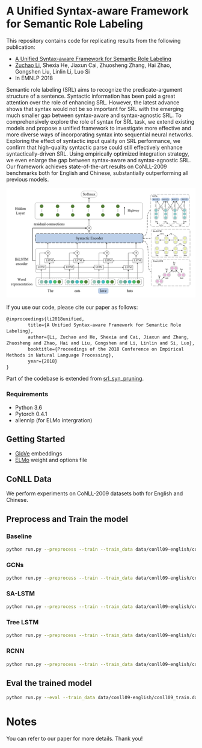 # A Unified Syntax-aware Framework for Semantic Role Labeling 

This repository contains code for replicating results from the following publication:
* [A Unified Syntax-aware Framework for Semantic Role Labeling](http://aclweb.org/anthology/D18-1262)
* [Zuchao Li](http://bcmi.sjtu.edu.cn/~lizuchao), Shexia He, Jiaxun Cai, Zhuosheng Zhang, Hai Zhao, Gongshen Liu, Linlin Li, Luo Si
* In EMNLP 2018

Semantic role labeling (SRL) aims to recognize the predicate-argument structure of a sentence. Syntactic information has been paid a great attention over the role of enhancing SRL. However, the latest advance shows that syntax would not be so important for SRL with the emerging much smaller gap between syntax-aware and syntax-agnostic SRL. To comprehensively explore the role of syntax for SRL task, we extend existing models and propose a unified framework to investigate more effective and more diverse ways of incorporating syntax into sequential neural networks. Exploring the effect of syntactic input quality on SRL performance, we confirm that high-quality syntactic parse could still effectively enhance syntactically-driven SRL. Using empirically optimized integration strategy, we even enlarge the gap between syntax-aware and syntax-agnostic SRL. Our framework achieves state-of-the-art results on CoNLL-2009 benchmarks both for English and Chinese, substantially outperforming all previous models.

![image](https://raw.githubusercontent.com/bcmi220/unified_syn_srl/master/screenshots/framework.png)

If you use our code, please cite our paper as follows:  
```
@inproceedings{li2018unified,
        title={A Unified Syntax-aware Framework for Semantic Role Labeling},
        author={Li, Zuchao and He, Shexia and Cai, Jiaxun and Zhang, Zhuosheng and Zhao, Hai and Liu, Gongshen and Li, Linlin and Si, Luo},
        booktitle={Proceedings of the 2018 Conference on Empirical Methods in Natural Language Processing},
        year={2018}
}
```

Part of the codebase is extended from [srl_syn_pruning](https://github.com/bcmi220/srl_syn_pruning). 

### Requirements
* Python 3.6
* Pytorch 0.4.1
* allennlp (for ELMo intergration)

## Getting Started
* [GloVe](https://nlp.stanford.edu/projects/glove/) embeddings
* [ELMo](https://allennlp.org/elmo) weight and options file

## CoNLL Data
We perform experiments on CoNLL-2009 datasets both for English and Chinese.


## Preprocess and Train the model

### Baseline

```bash
python run.py --preprocess --train --train_data data/conll09-english/conll09_train.dataset --valid_data data/conll09-english/conll09_dev.dataset --test_data data/conll09-english/conll09_test.dataset --ood_data data/conll09-english/conll09_test_ood.dataset  --seed 100 --tmp_path temp --model_path model --result_path result --pretrain_embedding pretrain/glove.6B.100d.txt --pretrain_emb_size 100  --epochs 20 --dropout 0.1 --lr 0.001 --batch_size 64 --word_emb_size 100 --pos_emb_size 32 --lemma_emb_size 100 --use_deprel --deprel_emb_size 64 --bilstm_hidden_size 512 --bilstm_num_layers 4 --valid_step 1000 --use_highway --highway_num_layers 10 --use_flag_emb --flag_emb_size 16 --use_elmo --elmo_emb_size 300 --elmo_options pretrain/elmo_2x4096_512_2048cnn_2xhighway_options.json --elmo_weight pretrain/elmo_2x4096_512_2048cnn_2xhighway_weights.hdf5 --clip 5 
```

### GCNs

```bash
python run.py --preprocess --train --train_data data/conll09-english/conll09_train.dataset --valid_data data/conll09-english/conll09_dev.dataset --test_data data/conll09-english/conll09_test.dataset --ood_data data/conll09-english/conll09_test_ood.dataset  --seed 100 --tmp_path temp --model_path model --result_path result --pretrain_embedding pretrain/glove.6B.100d.txt --pretrain_emb_size 100  --epochs 20 --dropout 0.1 --lr 0.001 --batch_size 64 --word_emb_size 100 --pos_emb_size 32 --lemma_emb_size 100 --use_deprel --deprel_emb_size 64 --bilstm_hidden_size 512 --bilstm_num_layers 4 --valid_step 1000 --use_highway --highway_num_layers 10 --use_flag_emb --flag_emb_size 16 --use_elmo --elmo_emb_size 300 --elmo_options pretrain/elmo_2x4096_512_2048cnn_2xhighway_options.json --elmo_weight pretrain/elmo_2x4096_512_2048cnn_2xhighway_weights.hdf5 --clip 5 --use_gcn
```


### SA-LSTM

```bash
python run.py --preprocess --train --train_data data/conll09-english/conll09_train.dataset --valid_data data/conll09-english/conll09_dev.dataset --test_data data/conll09-english/conll09_test.dataset --ood_data data/conll09-english/conll09_test_ood.dataset  --seed 100 --tmp_path temp --model_path model --result_path result --pretrain_embedding pretrain/glove.6B.100d.txt --pretrain_emb_size 100  --epochs 20 --dropout 0.1 --lr 0.001 --batch_size 64 --word_emb_size 100 --pos_emb_size 32 --lemma_emb_size 100 --use_deprel --deprel_emb_size 64 --bilstm_hidden_size 512 --bilstm_num_layers 4 --valid_step 1000 --use_highway --highway_num_layers 10 --use_flag_emb --flag_emb_size 16 --use_elmo --elmo_emb_size 300 --elmo_options pretrain/elmo_2x4096_512_2048cnn_2xhighway_options.json --elmo_weight pretrain/elmo_2x4096_512_2048cnn_2xhighway_weights.hdf5 --clip 5 --use_sa_lstm
```

### Tree LSTM

```bash
python run.py --preprocess --train --train_data data/conll09-english/conll09_train.dataset --valid_data data/conll09-english/conll09_dev.dataset --test_data data/conll09-english/conll09_test.dataset --ood_data data/conll09-english/conll09_test_ood.dataset  --seed 100 --tmp_path temp --model_path model --result_path result --pretrain_embedding pretrain/glove.6B.100d.txt --pretrain_emb_size 100  --epochs 20 --dropout 0.1 --lr 0.001 --batch_size 64 --word_emb_size 100 --pos_emb_size 32 --lemma_emb_size 100 --use_deprel --deprel_emb_size 64 --bilstm_hidden_size 512 --bilstm_num_layers 4 --valid_step 1000 --use_highway --highway_num_layers 10 --use_flag_emb --flag_emb_size 16 --use_elmo --elmo_emb_size 300 --elmo_options pretrain/elmo_2x4096_512_2048cnn_2xhighway_options.json --elmo_weight pretrain/elmo_2x4096_512_2048cnn_2xhighway_weights.hdf5 --clip 5 --use_tree_lstm
```

### RCNN

```bash
python run.py --preprocess --train --train_data data/conll09-english/conll09_train.dataset --valid_data data/conll09-english/conll09_dev.dataset --test_data data/conll09-english/conll09_test.dataset --ood_data data/conll09-english/conll09_test_ood.dataset  --seed 100 --tmp_path temp --model_path model --result_path result --pretrain_embedding pretrain/glove.6B.100d.txt --pretrain_emb_size 100  --epochs 20 --dropout 0.1 --lr 0.001 --batch_size 64 --word_emb_size 100 --pos_emb_size 32 --lemma_emb_size 100 --use_deprel --deprel_emb_size 64 --bilstm_hidden_size 512 --bilstm_num_layers 4 --valid_step 1000 --use_highway --highway_num_layers 10 --use_flag_emb --flag_emb_size 16 --use_elmo --elmo_emb_size 300 --elmo_options pretrain/elmo_2x4096_512_2048cnn_2xhighway_options.json --elmo_weight pretrain/elmo_2x4096_512_2048cnn_2xhighway_weights.hdf5 --clip 5 --use_rcnn
```

## Eval the trained model

```bash
python run.py --eval --train_data data/conll09-english/conll09_train.dataset --valid_data data/conll09-english/conll09_dev.dataset --test_data data/conll09-english/conll09_test.dataset --ood_data data/conll09-english/conll09_test_ood.dataset  --seed 100 --tmp_path temp --model_path model --result_path result --pretrain_embedding pretrain/glove.6B.100d.txt --pretrain_emb_size 100  --epochs 20 --dropout 0.1 --lr 0.001 --batch_size 64 --word_emb_size 100 --pos_emb_size 32 --lemma_emb_size 100 --use_deprel --deprel_emb_size 64 --bilstm_hidden_size 512 --bilstm_num_layers 4 --valid_step 1000 --use_highway --highway_num_layers 10 --use_flag_emb --flag_emb_size 16 --use_elmo --elmo_emb_size 300 --elmo_options pretrain/elmo_2x4096_512_2048cnn_2xhighway_options.json --elmo_weight pretrain/elmo_2x4096_512_2048cnn_2xhighway_weights.hdf5 --clip 5 --model model/best_xx.xx.pkl
```

# Notes
You can refer to our paper for more details. Thank you!


